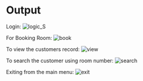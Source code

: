 # Output 

Login:
![logic_S](https://user-images.githubusercontent.com/98875082/153701131-fdd1b8fa-96bb-448e-b648-e1e18f78025a.PNG)

For Booking Room:
![book](https://user-images.githubusercontent.com/98875082/153701117-7f9236ea-208e-4d08-b54e-c0aada3c42e3.PNG)

To view the customers record:
![view](https://user-images.githubusercontent.com/98875082/153701147-7df14de0-4fd3-425f-ba15-97338a0eb27e.PNG)

To search the customer using room number:
![search](https://user-images.githubusercontent.com/98875082/153701158-828aa977-23bc-4717-842a-6af1757fb3cd.PNG)

Exiting from the main menu:
![exit](https://user-images.githubusercontent.com/98875082/153701171-d63cd11e-9573-4903-b056-e3e2b5e43181.PNG)



